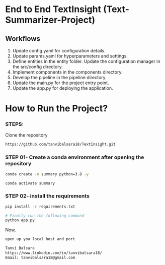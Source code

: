 # End to End TextInsight (Text-Summarizer-Project)

## Workflows

1. Update config.yaml for configuration details.
2. Update params.yaml for hyperparameters and settings.
3. Define entities in the entity folder.
Update the configuration manager in the src/config directory.
4. Implement components in the components directory.
5. Develop the pipeline in the pipeline directory.
6. Update the main.py for the project entry point.
7. Update the app.py for deploying the application.

# How to Run the Project?
### STEPS:

Clone the repository

```bash
https://github.com/tanvibalsara18/TextInsight.git
```
### STEP 01- Create a conda environment after opening the repository

```bash
conda create -n summary python=3.8 -y
```

```bash
conda activate summary
```


### STEP 02- install the requirements
```bash
pip install -r requirements.txt
```


```bash
# Finally run the following command
python app.py
```

Now,
```bash
open up you local host and port
```


```bash
Tanvi Balsara
https://www.linkedin.com/in/tanvibalsara18/
Email: tanvibalsara18@gmail.com

```